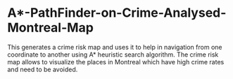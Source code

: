# A*-PathFinder-on-Crime-Analysed-Montreal-Map
This generates a crime risk map and uses it to help in navigation from one coordinate to another using A* heuristic search algorithm. The crime risk map allows to visualize the places in Montreal which have high crime rates and need to be avoided. 
